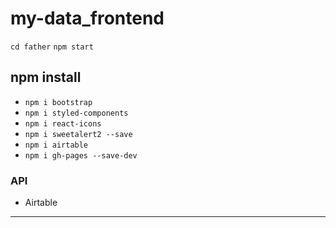 # my-data_frontend

`cd father`
`npm start`

## npm install

- `npm i bootstrap`
- `npm i styled-components`
- `npm i react-icons`
- `npm i sweetalert2 --save`
- `npm i airtable`
- `npm i gh-pages --save-dev`

<!-- - `npm i react-router-dom` -->
<!-- - `npm install sweetalert2` -->
<!-- - `npm i jwt-decode` -->

### API

- Airtable

---
